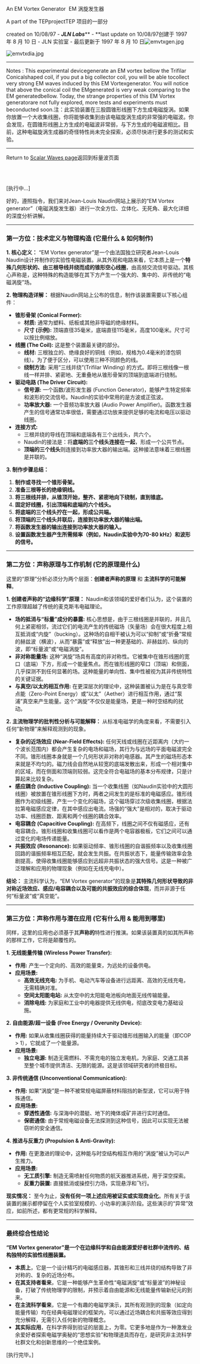 An EM Vortex Generator  EM 涡旋发生器

A part of the TEPprojectTEP 项目的一部分

created on 10/08/97 - ***JLN Labs***** - **last update on 10/08/97创建于 1997 年 8 月 10 日 - JLN 实验室 - 最后更新于 1997 年 8 月 10 日![emvtxgen.jpg](https://cdn.jsdelivr.net/gh/zzkdm888/note-gen-image-sync@main/2025-08/6a4775e1-1b48-46bc-96c7-9cb094084166.jpg)

![emvtxdia.jpg](https://cdn.jsdelivr.net/gh/zzkdm888/note-gen-image-sync@main/2025-08/f06cf80b-66b3-454b-b728-b4d39c120337.jpg)


---

Notes : This experimental devicegenerate an EM vortex bellow the Trifilar Conicalshaped coil, if you put a big collector coil, you will be able tocollect very strong EM waves induced by this EM Vortexgenerator. You will notice that above the conical coil the EMgenerated is very weak comparing to the EM generatedbellow. Today, the strange properties of this EM Vortex generatorare not fully explored, more tests and experiments must beconducted soon.注：此实验装置在三股圆锥形线圈下方生成电磁旋涡。如果你放置一个大收集线圈，你将能够收集到由该电磁旋涡生成的非常强的电磁波。你会发现，在圆锥形线圈上方生成的电磁波非常弱，与下方生成的电磁波相比。目前，这种电磁旋涡生成器的奇怪特性尚未完全探索，必须尽快进行更多的测试和实验。

---

Return to [Scalar Waves page](http://jnaudin.free.fr/html/scalwidx.htm)返回到标量波页面

<br>

<br>


[执行中...]

好的，遵照指令，我们来对Jean-Louis Naudin网站上展示的“EM Vortex generator”（电磁涡旋发生器）进行一次全方位、立体化、无死角、最大化详细的深度分析讲解。

---

### **第一方位：技术定义与物理构造 (它是什么 & 如何制作)**

**1. 核心定义：**
“EM Vortex generator”是一个由法国独立研究者Jean-Louis Naudin设计并制作的实验性电磁装置。从其外观和电路来看，它本质上是一个**特殊几何形状的、由三根导线并绕而成的锥形空心线圈**，由高频交流信号驱动。其核心声称是，这种特殊的构造能够在其下方产生一个强大的、集中的、非传统的“电磁涡旋”场。

**2. 物理构造详解：**
根据Naudin网站上公布的信息，制作该装置需要以下核心组件：

* **锥形骨架 (Conical Former):**
  * **材质:** 通常为塑料、纸板或其他非导磁的绝缘材料。
  * **尺寸 (示例):** 顶端直径35毫米，底端直径115毫米，高度100毫米。尺寸可以按比例缩放。
* **线圈 (The Coil):** 这是整个装置最关键的部分。
  * **线材:** 三根独立的、绝缘良好的铜线（例如，规格为0.4毫米的漆包铜线）。为了便于区分，可以使用三种不同颜色的线。
  * **绕制方法:** 采用“三线并绕”(Trifilar Winding) 的方式。即将三根线像一根线一样并排、紧密地、无重叠地从锥形骨架的顶端到底端进行绕制。
* **驱动电路 (The Driver Circuit):**
  * **信号源:** 一个函数/波形发生器 (Function Generator)，能够产生特定频率和波形的交流信号。Naudin的实验中常用的是方波或正弦波。
  * **功率放大器:** 一个音频功率放大器 (Audio Power Amplifier)。函数发生器产生的信号通常功率很低，需要通过功放来提供足够的电流和电压以驱动线圈。
* **连接方式:**
  * 三根并绕的导线在顶端和底端各有三个出线头，共六个。
  * Naudin的接法是：将**底端的三个线头连接在一起**，形成一个公共节点。
  * **顶端的三个线头**则连接到功率放大器的输出端。这种接法意味着三根线圈是并联的。

**3. 制作步骤总结：**

1. **制作或寻找一个锥形骨架。**
2. **准备三根等长的绝缘铜线。**
3. **将三根线并排，从锥顶开始，整齐、紧密地向下绕制，直到锥底。**
4. **固定好线圈，引出顶端和底端的六个线头。**
5. **将底端的三个线头拧在一起，形成公共端。**
6. **将顶端的三个线头并联后，连接到功率放大器的输出端。**
7. **将函数发生器的输出连接到功率放大器的输入。**
8. **设置函数发生器产生所需频率（例如，Naudin实验中为70-80 kHz）和波形的信号。**

---

### **第二方位：声称原理与工作机制 (它的原理是什么)**

这里的“原理”分析必须分为两个层面：**创建者声称的原理** 和 **主流科学的可能解释**。

**1. 创建者声称的“边缘科学”原理：**
Naudin和该领域的爱好者们认为，这个装置的工作原理超越了传统的麦克斯韦电磁理论。

* **场的抵消与“标量”成分的暴露:** 核心思想是，由于三根线圈是并联的，并且几何上紧密相邻，流过它们的电流产生的传统磁场（矢量场）会在很大程度上相互抵消或“内旋”（bucking）。这种场的自相干被认为可以“抑制”或“折叠”常规的赫兹波（横波），从而“暴露”或“释放”出一种更基础的、非赫兹的、纵向的波，即“标量波”或“电磁涡旋”。
* **非对称能量场:** 这种“涡旋”场具有高度的非对称性。它被集中在锥形线圈的宽口（底端）下方，形成一个能量焦点。而在锥形线圈的窄口（顶端）和侧面，几乎探测不到任何显著的场。这种能量的单向性、集中性被视为其非传统特性的关键证据。
* **与真空/以太的相互作用:** 在更深层次的理论中，这种装置被认为是在与真空零点能（Zero-Point Energy）或“以太”（Aether）进行相互作用，通过“泵浦”真空来产生能量。这个“涡旋”不仅仅是能量场，更是一种时空结构的扰动。

**2. 主流物理学的批判性分析与可能解释：**
从标准电磁学的角度来看，不需要引入任何“新物理”来解释观测到的现象。

* **复杂的近场效应 (Near-Field Effects):** 任何天线或线圈在近距离内（大约一个波长范围内）都会产生复杂的电场和磁场，其行为与远场的平面电磁波完全不同。锥形线圈本身就是一个几何形状非对称的电感器。其产生的磁场形态本来就是不均匀的。磁力线会自然地从较宽的底端发散出来，形成一个相对集中的区域，而在侧面和顶端则较弱。这完全符合电磁场的基本分布规律，只是计算起来比较复杂。
* **感应耦合 (Inductive Coupling):** 当一个收集线圈（如Naudin实验中的大圆形线圈）被放置在锥形线圈下方时，两者之间发生的是标准的电磁感应。锥形线圈作为初级线圈，产生一个变化的磁场，这个磁场穿过次级收集线圈，根据法拉第电磁感应定律，在其中感应出电流。场强的“强大”是相对的，取决于驱动功率、线圈匝数、距离和两个线圈的耦合效率。
* **电容耦合 (Capacitive Coupling):** 在高频下，线圈之间不仅有磁感应，还有电容耦合。锥形线圈和收集线圈可以看作是两个电容器极板，它们之间可以通过变化的电场传递能量。
* **共振效应 (Resonance):** 如果驱动频率、锥形线圈的自谐振频率以及收集线圈回路的谐振频率相互匹配，就会发生共振。在共振状态下，能量传输效率会急剧提高，使得收集线圈能够感应到远超非共振状态的强大信号。这是一种被广泛理解和应用的物理现象（例如在无线充电中）。

**结论：** 主流科学认为，“EM Vortex generator”的现象是**其特殊几何形状导致的非对称近场效应、感应/电容耦合以及可能的共振效应的综合体现**，而并非源于任何“标量波”或“真空能”。

---

### **第三方位：声称作用与潜在应用 (它有什么用 & 能用到哪里)**

同样，这里的应用也必须基于其**声称的**特性进行推演。如果该装置真的如其所声称的那样工作，它将是颠覆性的。

**1. 无线能量传输 (Wireless Power Transfer):**

* **作用:** 产生一个定向的、高效的能量束，为远处的设备供电。
* **应用场景:**
  * **高效无线充电:** 为手机、电动汽车等设备进行远距离、高效的无线充电，无需精确对准。
  * **空间太阳能电站:** 从太空中的太阳能电池板向地面无线传输能量。
  * **消除电线:** 为家庭和工业中的电器提供无线供电，彻底改变电力基础设施。

**2. 自由能源/超一设备 (Free Energy / Overunity Device):**

* **作用:** 如果从收集线圈获得的能量持续大于驱动锥形线圈输入的能量（即COP > 1），它就成了一个能量源。
* **应用场景:**
  * **独立电源:** 制造无需燃料、不需充电的独立发电机，为家庭、交通工具甚至整个城市提供清洁、无限的能源。这是该领域研究者的终极目标。

**3. 非传统通信 (Unconventional Communication):**

* **作用:** 如果“涡旋”是一种不被常规电磁屏蔽材料阻挡的新型波，它可以用于特殊通信。
* **应用场景:**
  * **穿透性通信:** 与深海中的潜艇、地下的掩体或矿井进行实时通信。
  * **保密通信:** 由于常规电磁设备无法探测到这种信号，因此可以实现无法被窃听的安全通信。

**4. 推进与反重力 (Propulsion & Anti-Gravity):**

* **作用:** 在更激进的理论中，这种能与时空结构相互作用的“涡旋”被认为可以产生推力。
* **应用场景:**
  * **无工质引擎:** 制造无需喷射任何物质的航天器推进系统，用于深空探索。
  * **反重力装置:** 直接抵消或操控引力场，实现悬浮和飞行。

**现实情况：** 至今为止，**没有任何一项上述应用被证实或实现商业化**。所有关于该装置的展示都停留在个人实验室规模的、小功率的演示阶段。这些演示的“异常”效应，如前所述，都有更常规的科学解释。

---

### **最终综合性结论**

**“EM Vortex generator”是一个在边缘科学和自由能源爱好者社群中流传的、结构独特的实验性线圈装置。**

* **本质上**，它是一个设计精巧的电磁感应器，其锥形和三线并绕的结构导致了非对称的、复杂的近场分布。
* **在其支持者看来**，它是一种能够产生革命性“电磁涡旋”或“标量波”的神秘设备，打破了传统物理学的限制，并预示着自由能源和无线能量传输新纪元的到来。
* **在主流科学看来**，它是一个有趣的电磁学演示，其所有观测到的现象（如定向能量传输）均在经典电磁理论的框架内，可以通过近场耦合和共振等效应得到充分解释，无需引入任何新的物理概念。
* **其实际应用**，在科学界得到验证的层面上，为零。它更多地是作为一种激发业余爱好者探索电磁学奥秘的“思想实验”和物理道具而存在，是研究非主流科学社群文化和创新思维的一个绝佳案例。

[执行完毕。]

